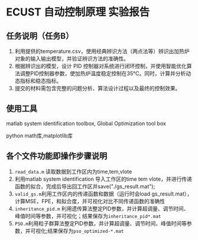 # ECUST 自动控制原理 实验报告
## 任务说明（任务B）
1.	利用提供的temperature.csv，使用经典辨识方法（两点法等）辨识出加热炉对象的输入输出模型，并验证辨识方法的准确性。
2.	根据辨识出的模型，设计 PID 控制器对系统进行闭环控制，并使用智能优化算法调整PID控制器参数，使加热炉温度稳定控制在35℃。同时，计算并分析动态指标和稳态指标。
3.	提交的材料需包含完整的问题分析、算法设计过程以及最终的控制效果。

## 使用工具
matlab system identification toolbox, Global Optimization tool box

python math库,matplotlib库

## 各个文件功能即操作步骤说明

1. `read_data.m` 读取数据到工作区内为time,tem,vlote
2. 利用matlab system identification 导入工作区的time tem vlote，并进行传递函数的拟合，完成后导出回工作区并save("./gs_result.mat");
3. `valid_gs.m`利用工作区内的传递函数和数据（运行时会load gs_result.mat），计算MSE，FPE，和拟合度，并可视化对比不同传递函数的准确性
4. `inheritance_pid.m` 利用遗传算法整定PID参数，并计算超调量、调节时间、峰值时间等参数，并可视化；结果保存为`inheritance_pid*.mat`
5. `PSO.m`利用粒子群算法整定PID参数，并计算超调量、调节时间、峰值时间等参数，并可视化;结果保存为`pso_optimized-*.mat`
